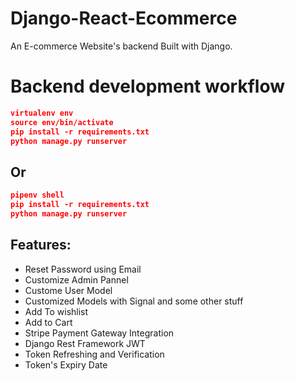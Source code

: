 # Django-React-Ecommerce

An E-commerce Website's backend Built with Django.

# Backend development workflow

```json
virtualenv env
source env/bin/activate
pip install -r requirements.txt
python manage.py runserver
```
## Or

```json
pipenv shell
pip install -r requirements.txt
python manage.py runserver
```
## Features:
- Reset Password using Email
- Customize Admin Pannel
- Custome User Model
- Customized Models with Signal and some other stuff
- Add To wishlist
- Add to Cart
- Stripe Payment Gateway Integration
- Django Rest Framework JWT
- Token Refreshing and Verification
- Token's Expiry Date
